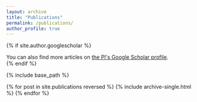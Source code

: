 ```yaml
---
layout: archive
title: "Publications"
permalink: /publications/
author_profile: true
---
```


{% if site.author.googlescholar %}
  <div class="wordwrap">You can also find more articles on <a href="{{site.author.googlescholar}}"> the PI's Google Scholar profile</a>.</div>
{% endif %}

{% include base_path %}

{% for post in site.publications reversed %}
  {% include archive-single.html %}
{% endfor %}